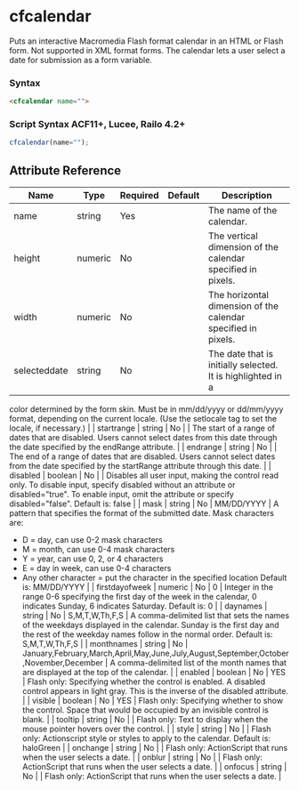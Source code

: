 # cfcalendar

Puts an interactive Macromedia Flash format calendar in an HTML
 or Flash form. Not supported in XML format forms. The calendar
 lets a user select a date for submission as a form variable.

### Syntax

```html
<cfcalendar name="">
```

### Script Syntax ACF11+, Lucee, Railo 4.2+

```javascript
cfcalendar(name="");
```

## Attribute Reference

| Name | Type | Required | Default | Description |
| --- | --- | --- | --- | --- |
| name | string | Yes |  | The name of the calendar. |
| height | numeric | No |  | The vertical dimension of the calendar specified in pixels. |
| width | numeric | No |  | The horizontal dimension of the calendar specified in pixels. |
| selecteddate | string | No |  | The date that is initially selected. It is highlighted in a
 color determined by the form skin. Must be in mm/dd/yyyy
 or dd/mm/yyyy format, depending on the current locale.
 (Use the setlocale tag to set the locale, if necessary.) |
| startrange | string | No |  | The start of a range of dates that are disabled. Users
 cannot select dates from this date through the date
 specified by the endRange attribute. |
| endrange | string | No |  | The end of a range of dates that are disabled. Users
 cannot select dates from the date specified by the
 startRange attribute through this date. |
| disabled | boolean | No |  | Disables all user input, making the control read only.
 To disable input, specify disabled without an attribute
 or disabled="true". To enable input, omit the attribute
 or specify disabled="false".
 Default is: false |
| mask | string | No | MM/DD/YYYY | A pattern that specifies the format of the submitted date.
 Mask characters are:
 - D = day, can use 0-2 mask characters
 - M = month, can use 0-4 mask characters
 - Y = year, can use 0, 2, or 4 characters
 - E = day in week, can use 0-4 characters
 - Any other character = put the character in the specified location
 Default is: MM/DD/YYYY |
| firstdayofweek | numeric | No | 0 | Integer in the range 0-6 specifying the first day of the
 week in the calendar, 0 indicates Sunday, 6 indicates Saturday.
 Default is: 0 |
| daynames | string | No | S,M,T,W,Th,F,S | A comma-delimited list that sets the names of the
 weekdays displayed in the calendar. Sunday is the
 first day and the rest of the weekday names follow in
 the normal order.
 Default is: S,M,T,W,Th,F,S |
| monthnames | string | No | January,February,March,April,May,June,July,August,September,October,November,December | A comma-delimited list of the month names that are
 displayed at the top of the calendar. |
| enabled | boolean | No | YES | Flash only: Specifying whether the control is enabled. A
 disabled control appears in light gray. This is the inverse
 of the disabled attribute. |
| visible | boolean | No | YES | Flash only: Specifying whether to show the control. Space
 that would be occupied by an invisible control is blank. |
| tooltip | string | No |  | Flash only: Text to display when the mouse pointer hovers
 over the control. |
| style | string | No |  | Flash only: Actionscript style or styles to apply to the calendar.
 Default is: haloGreen |
| onchange | string | No |  | Flash only: ActionScript that runs when the user selects a
 date. |
| onblur | string | No |  | Flash only: ActionScript that runs when the user selects a
 date. |
| onfocus | string | No |  | Flash only: ActionScript that runs when the user selects a
 date. |
